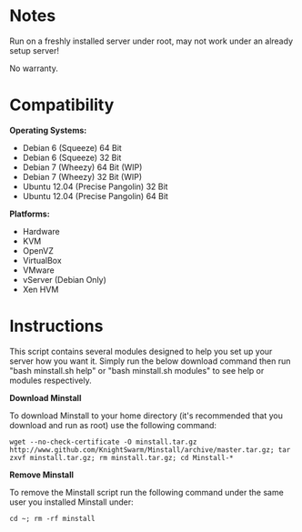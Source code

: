 Notes
=====

Run on a freshly installed server under root, may not work under an already setup server!

No warranty.

Compatibility
=============

**Operating Systems:**

 + Debian 6 (Squeeze) 64 Bit
 + Debian 6 (Squeeze) 32 Bit
 + Debian 7 (Wheezy) 64 Bit (WIP)
 + Debian 7 (Wheezy) 32 Bit (WIP)
 + Ubuntu 12.04 (Precise Pangolin) 32 Bit
 + Ubuntu 12.04 (Precise Pangolin) 64 Bit

**Platforms:**

 + Hardware
 + KVM
 + OpenVZ
 + VirtualBox
 + VMware
 + vServer (Debian Only)
 + Xen HVM

Instructions
============

This script contains several modules designed to help you set up your server how you want it. Simply run the below download command then run "bash minstall.sh help" or "bash minstall.sh modules" to see help or modules respectively.

**Download Minstall**

To download Minstall to your home directory (it's recommended that you download and run as root) use the following command:

	wget --no-check-certificate -O minstall.tar.gz http://www.github.com/KnightSwarm/Minstall/archive/master.tar.gz; tar zxvf minstall.tar.gz; rm minstall.tar.gz; cd Minstall-*

**Remove Minstall**

To remove the Minstall script run the following command under the same user you installed Minstall under:

	cd ~; rm -rf minstall
